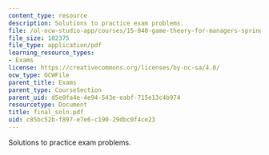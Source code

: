 ```yaml
---
content_type: resource
description: Solutions to practice exam problems.
file: /ol-ocw-studio-app/courses/15-040-game-theory-for-managers-spring-2004/c85bc52bf897e7e6c19029dbc0f4ce23_final_soln.pdf
file_size: 102375
file_type: application/pdf
learning_resource_types:
- Exams
license: https://creativecommons.org/licenses/by-nc-sa/4.0/
ocw_type: OCWFile
parent_title: Exams
parent_type: CourseSection
parent_uid: d5e0fa4e-4e94-543e-eabf-715e13c4b974
resourcetype: Document
title: final_soln.pdf
uid: c85bc52b-f897-e7e6-c190-29dbc0f4ce23
---
```

Solutions to practice exam problems.